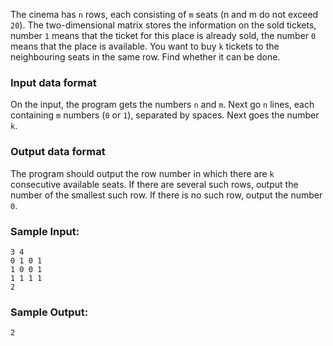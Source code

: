 The cinema has `n` rows, each consisting of `m` seats (n and m do not exceed `20`). The two-dimensional
matrix stores the information on the sold tickets, number `1` means that the ticket for this place
is already sold, the number `0` means that the place is available. You want to buy `k` tickets to the
neighbouring seats in the same row. Find whether it can be done.

### Input data format

On the input, the program gets the numbers `n` and `m`. Next go `n` lines, each containing `m` numbers (`0`
or `1`), separated by spaces. Next goes the number `k`.

### Output data format

The program should output the row number in which there are `k` consecutive available seats. If there
are several such rows, output the number of the smallest such row. If there is no such row, output
the number `0`.

### Sample Input:

```
3 4
0 1 0 1
1 0 0 1
1 1 1 1
2
```

### Sample Output:

```
2
```
